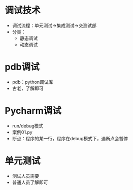 # 调试技术
- 调试流程：单元测试->集成测试->交测试部
- 分类：
    - 静态调试
    - 动态调试
    
# pdb调试
- pdb：python调试库
- 古老，了解即可

# Pycharm调试
- run/debug模式
- 案例01.py
- 断点：程序的某一行，程序在debug模式下，遇断点会暂停

# 单元测试
- 测试人员需要
- 普通人员了解即可